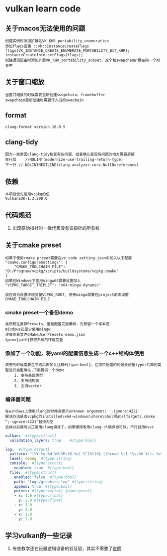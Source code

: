 # vulkan learn code

## 关于macos无法使用的问题

```text
创建实例时添加扩展名VK_KHR_portability_enumeration
添加flags设置 ::vk::InstanceCreateFlags flags{VK_INSTANCE_CREATE_ENUMERATE_PORTABILITY_BIT_KHR};
instanceCreateInfo.setFlags(flags);
创建逻辑设备时添加扩展VK_KHR_portability_subset，这个和swapchan扩展在同一个列表中
```

## 关于窗口缩放

```text
当窗口缩放的时候需要重新创建swapchain，framebuffer
swapchain重新创建时需要传入旧的swachain
```

## format

```text
clang-format version 16.0.5
```

## clang-tidy

```text
因为一些原因clang-tidy检查有些问题，或者确认是没有问题的地方需要屏蔽
在行后    //NOLINT(modernize-use-trailing-return-type)
下一行 // NOLINTNEXTLINE(clang-analyzer-core.NullDereference)
```

## 依赖

```text
本项目优先使用vcpkg的包
VulkanSDK-1.3.290.0
```

 ## 代码规范

1. 出现原始指针时一律代表没有该指针的所有权

## 关于cmake preset

```text
如果不使用cmake preset需要在vs code setting.json中加入以下配置
"cmake.configureSettings": {
    "CMAKE_TOOLCHAIN_FILE": "D:/Program/vcpkg/scripts/buildsystems/vcpkg.cmake"
}
如果在Windows下使用mingw64需要设置加入
"VCPKG_TARGET_TRIPLET": "x64-mingw-dynamic"

现在改为设置环境变量VCPKG_ROOT, 使用mingw需要在project前面设置CMAKE_TOOLCHAIN_FILE
```

### cmake preset一个备份demo

```text
虽然现在推荐Presets，但是配置完挺麻烦，先预留一个样本吧
Windows还是少使用mingw
详情查看文件CMakeUserPresets-demo.json
$penv{path}获取系统的环境变量
```

### 添加了一个功能，将yaml的配置信息生成一个c++结构体使用

```text
使用的时候需要在字段后面加入注释#{type:bool}，在项目配置的时候会根据type:后面的类型进行类型确认,下面提供一个demo
    1. 支持基础类型
    2. 支持结构体
    3. 支持vector
```

### 编译器问题

```text
在windows上使用clang的时候会提示unknown argument: '-ignore:4221'
解决办法是去vcpkg的installed\x64-windows\share\absl把abslTargets.cmake “;-ignore:4221”替换为空
去掉以后就可以正常用clang编译了，如果懒得改用clang-cl编译也可以，不行就用msvc
```

```yaml
vulkan:  #{type:struct}
  validation_layers: true    #{type:bool}

log:  #{type:struct}
  pattern: "[%Y-%m-%d %H:%M:%S.%e] %^[%l]%$ [thread %t] (%s:%# %!): %v"  #{type:string}
  level: debug  #{type:string}
  console:  #{type:struct}
    enabled: true  #{type:bool}
  file:  #{type:struct}
    enabled: false  #{type:bool}
    path: "logs/graphics.log" #{type:string}
    append: true  #{type:bool}
    points: #{type:vector} {name:point}
    - x: 1.0 #{type:float}
      y: 2.0 #{type:float}
    - x: 1.0
      y: 2.0
    - x: 1.0
      y: 2.0

```

## 学习vulkan的一些记录

 1. 有些教学还在设置逻辑设备的验证层，其实不需要了[说明](https://www.lunarg.com/wp-content/uploads/2019/04/UberLayer_V3.pdf)
